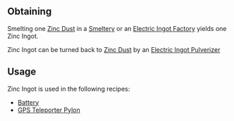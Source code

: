 
## Obtaining
Smelting one [Zinc Dust](https://github.com/TheBusyBiscuit/Slimefun4/wiki/Aluminum-Dust) in a [Smeltery](https://github.com/TheBusyBiscuit/Slimefun4/wiki/Smeltery) or an [Electric Ingot Factory](https://github.com/TheBusyBiscuit/Slimefun4/wiki/Electric-Ingot-Factory) yields one Zinc Ingot.<br>

Zinc Ingot can be turned back to [Zinc Dust](https://github.com/TheBusyBiscuit/Slimefun4/wiki/Aluminum-Dust) by an [Electric Ingot Pulverizer](https://github.com/TheBusyBiscuit/Slimefun4/wiki/Electric-Ingot-Pulverizer)

## Usage

Zinc Ingot is used in the following recipes:
* [Battery](https://github.com/TheBusyBiscuit/Slimefun4/wiki/Battery)
* [GPS Teleporter Pylon](https://github.com/TheBusyBiscuit/Slimefun4/wiki/GPS-Teleporter-Pylon)
